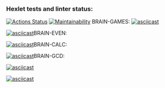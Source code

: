 ### Hexlet tests and linter status:
[![Actions Status](https://github.com/g0lubenk0/frontend-project-44/workflows/hexlet-check/badge.svg)](https://github.com/g0lubenk0/frontend-project-44/actions)
[![Maintainability](https://api.codeclimate.com/v1/badges/fb354933e2da326166f8/maintainability)](https://codeclimate.com/github/g0lubenk0/frontend-project-44/maintainability)
BRAIN-GAMES:
[![asciicast](https://asciinema.org/a/dZe5jwjS3QwVMBXNoM7Hndk0L.svg)](https://asciinema.org/a/dZe5jwjS3QwVMBXNoM7Hndk0L)

[![asciicast](https://asciinema.org/a/W2zZLYwsyiXO1BjrHIUnRkF6h.svg)](https://asciinema.org/a/W2zZLYwsyiXO1BjrHIUnRkF6h)BRAIN-EVEN:

[![asciicast](https://asciinema.org/a/TYFJHHCGvDfm1YFH7jQqYzDpR.svg)](https://asciinema.org/a/TYFJHHCGvDfm1YFH7jQqYzDpR)BRAIN-CALC:

[![asciicast](https://asciinema.org/a/ShrYXvbdKh5LX9xdIhnC6rif3.svg)](https://asciinema.org/a/ShrYXvbdKh5LX9xdIhnC6rif3)BRAIN-GCD:

[![asciicast](https://asciinema.org/a/LxvseoPeQTHPT3TudGeYokI1w.svg)](https://asciinema.org/a/LxvseoPeQTHPT3TudGeYokI1w)

[![asciicast](https://asciinema.org/a/O4hChNzbYyfVqs0ZGvECj3UTq.svg)](https://asciinema.org/a/O4hChNzbYyfVqs0ZGvECj3UTq)

